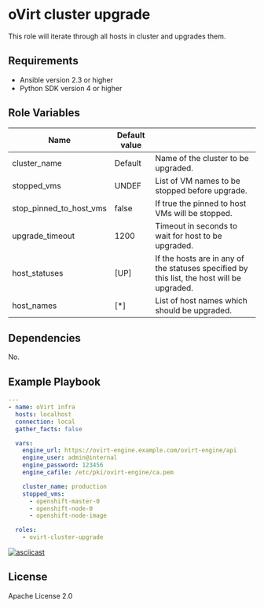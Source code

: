 oVirt cluster upgrade
=========

This role will iterate through all hosts in cluster and upgrades them.

Requirements
------------

 * Ansible version 2.3 or higher
 * Python SDK version 4 or higher

Role Variables
--------------

| Name                    | Default value         |                                                     |
|-------------------------|-----------------------|-----------------------------------------------------|
| cluster_name            | Default               | Name of the cluster to be upgraded.                 |
| stopped_vms             | UNDEF                 | List of VM names to be stopped before upgrade.      |
| stop_pinned_to_host_vms | false                 | If true the pinned to host VMs will be stopped.     |
| upgrade_timeout         | 1200                  | Timeout in seconds to wait for host to be upgraded. |
| host_statuses           | [UP]                  | If the hosts are in any of the statuses specified by this list, the host will be upgraded. |
| host_names              | [\*]                  | List of host names which should be upgraded.        |

Dependencies
------------

No.

Example Playbook
----------------

```yaml
---
- name: oVirt infra
  hosts: localhost
  connection: local
  gather_facts: false

  vars:
    engine_url: https://ovirt-engine.example.com/ovirt-engine/api
    engine_user: admin@internal
    engine_password: 123456
    engine_cafile: /etc/pki/ovirt-engine/ca.pem

    cluster_name: production
    stopped_vms:
      - openshift-master-0
      - openshift-node-0
      - openshift-node-image

  roles:
    - ovirt-cluster-upgrade
```

[![asciicast](https://asciinema.org/a/122760.png)](https://asciinema.org/a/122760)

License
-------

Apache License 2.0
